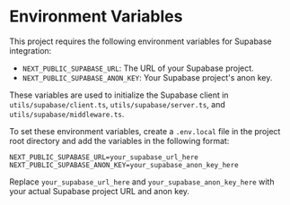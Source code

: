 # Environment Variables

This project requires the following environment variables for Supabase integration:

*   `NEXT_PUBLIC_SUPABASE_URL`: The URL of your Supabase project.
*   `NEXT_PUBLIC_SUPABASE_ANON_KEY`: Your Supabase project's anon key.

These variables are used to initialize the Supabase client in `utils/supabase/client.ts`, `utils/supabase/server.ts`, and `utils/supabase/middleware.ts`.

To set these environment variables, create a `.env.local` file in the project root directory and add the variables in the following format:

```
NEXT_PUBLIC_SUPABASE_URL=your_supabase_url_here
NEXT_PUBLIC_SUPABASE_ANON_KEY=your_supabase_anon_key_here
```

Replace `your_supabase_url_here` and `your_supabase_anon_key_here` with your actual Supabase project URL and anon key.